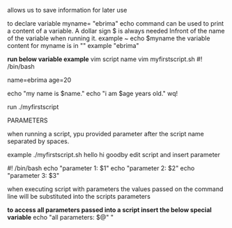 allows us to save information for later use 

to declare variable
 myname= "ebrima"
echo command can be used to print a content of a variable.
A dollar sign $ is always needed Infront of the name of the variable when running it.
example ~ echo $myname
the variable content for myname is in "" example "ebrima"

**run below variable example** 
vim script name 
vim myfirstscript.sh
#! /bin/bash

name=ebrima
age=20

echo "my name is $name."
echo "i am $age years old."
wq!

run
./myfirstscript


PARAMETERS

when running a script, ypu provided parameter after the script name separated by spaces.

example
./myfirstscript.sh hello hi goodby 
edit script and insert parameter 

#! /bin/bash
echo "parameter 1: $1"
echo "parameter 2: $2"
echo "parameter 3: $3"

when executing script with parameters the values passed on the command line will be substituted into the scripts parameters

**to access all parameters passed into a script  insert the below special variable** 
echo "all parameters: $@"
"





